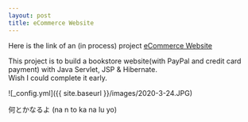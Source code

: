 ```yaml
---
layout: post
title: eCommerce Website
---
```


Here is the link of an (in process) project [eCommerce Website](https://github.com/Aa1024xx/Build-an-eCommerce-Website-Bookstore-Website-Project)

This project is to build a bookstore website(with PayPal and credit card payment) with Java Servlet, JSP & Hibernate.</br>
Wish I could complete it early.

![_config.yml]({{ site.baseurl }}/images/2020-3-24.JPG)

何とかなるよ (na n to ka na lu yo)
